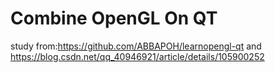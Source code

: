 # Combine OpenGL On QT

study from:https://github.com/ABBAPOH/learnopengl-qt and https://blog.csdn.net/qq_40946921/article/details/105900252
